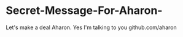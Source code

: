 Secret-Message-For-Aharon-
==========================

Let's make a deal Aharon. Yes I'm talking to you github.com/aharon
